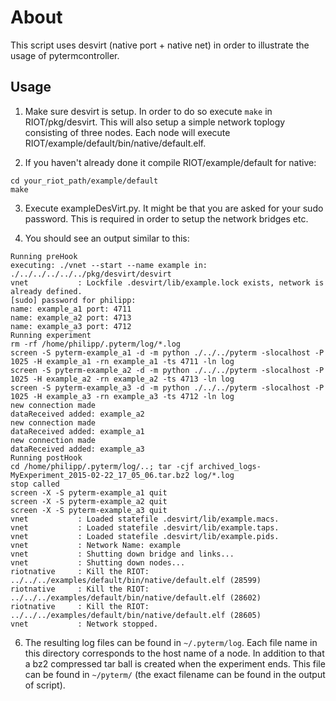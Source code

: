 # About
This script uses desvirt (native port + native net) in order to illustrate
the usage of pytermcontroller.

## Usage
1. Make sure desvirt is setup. In order to do so execute ```make``` in
RIOT/pkg/desvirt. This will also setup a simple network toplogy consisting of
three nodes. Each node will execute RIOT/example/default/bin/native/default.elf.

2. If you haven't already done it compile RIOT/example/default for native:

```Shell
cd your_riot_path/example/default
make
```

3. Execute exampleDesVirt.py. It might be that you are asked for your sudo password. This is required in order
to setup the network bridges etc.

6. You should see an output similar to this:
```
Running preHook
executing: ./vnet --start --name example in: ./../../../../../pkg/desvirt/desvirt
vnet           : Lockfile .desvirt/lib/example.lock exists, network is already defined.
[sudo] password for philipp:
name: example_a1 port: 4711
name: example_a2 port: 4713
name: example_a3 port: 4712
Running experiment
rm -rf /home/philipp/.pyterm/log/*.log
screen -S pyterm-example_a1 -d -m python ./../../pyterm -slocalhost -P 1025 -H example_a1 -rn example_a1 -ts 4711 -ln log
screen -S pyterm-example_a2 -d -m python ./../../pyterm -slocalhost -P 1025 -H example_a2 -rn example_a2 -ts 4713 -ln log
screen -S pyterm-example_a3 -d -m python ./../../pyterm -slocalhost -P 1025 -H example_a3 -rn example_a3 -ts 4712 -ln log
new connection made
dataReceived added: example_a2
new connection made
dataReceived added: example_a1
new connection made
dataReceived added: example_a3
Running postHook
cd /home/philipp/.pyterm/log/..; tar -cjf archived_logs-MyExperiment_2015-02-22_17_05_06.tar.bz2 log/*.log
stop called
screen -X -S pyterm-example_a1 quit
screen -X -S pyterm-example_a2 quit
screen -X -S pyterm-example_a3 quit
vnet           : Loaded statefile .desvirt/lib/example.macs.
vnet           : Loaded statefile .desvirt/lib/example.taps.
vnet           : Loaded statefile .desvirt/lib/example.pids.
vnet           : Network Name: example
vnet           : Shutting down bridge and links...
vnet           : Shutting down nodes...
riotnative     : Kill the RIOT: ../../../examples/default/bin/native/default.elf (28599)
riotnative     : Kill the RIOT: ../../../examples/default/bin/native/default.elf (28602)
riotnative     : Kill the RIOT: ../../../examples/default/bin/native/default.elf (28605)
vnet           : Network stopped.
```

6. The resulting log files can be found in ```~/.pyterm/log```. Each file name in this directory corresponds
to the host name of a node. In addition to that a bz2 compressed tar ball is created when the experiment ends.
This file can be found in ```~/pyterm/``` (the exact filename can be found in the output of script).

